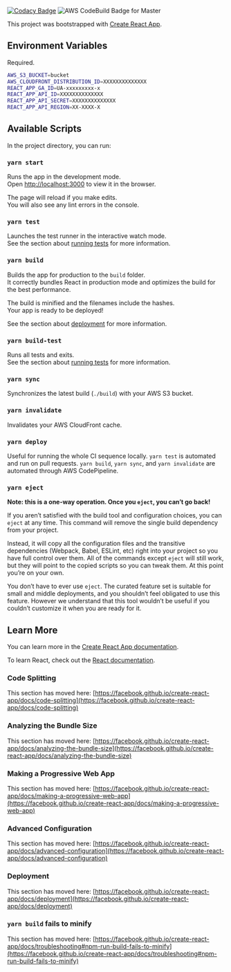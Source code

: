 [![Codacy Badge](https://api.codacy.com/project/badge/Grade/4dda0777626d40e4802bb14351e214b5)](https://www.codacy.com/manual/justinstander/app1?utm_source=github.com&amp;utm_medium=referral&amp;utm_content=justinstander/app1&amp;utm_campaign=Badge_Grade) ![AWS CodeBuild Badge for Master](https://codebuild.us-east-1.amazonaws.com/badges?uuid=eyJlbmNyeXB0ZWREYXRhIjoianlLZzRIWDlJa1JoTDJ6VEg4a2pqUnZnQTRsOWhDTUN1eGJrOGtpeWQ0amUzY3NqazV5OWF3c1ZoVWx4OUg1MjEyRWd1MittUVFsTnJFbkt5TDlmY0JZPSIsIml2UGFyYW1ldGVyU3BlYyI6InZLRXBUcldIdm9EdytoNzUiLCJtYXRlcmlhbFNldFNlcmlhbCI6MX0%3D&branch=master)

This project was bootstrapped with [Create React App](https://github.com/facebook/create-react-app).

## Environment Variables

Required.

```sh
AWS_S3_BUCKET=bucket
AWS_CLOUDFRONT_DISTRIBUTION_ID=XXXXXXXXXXXXXX
REACT_APP_GA_ID=UA-xxxxxxxxx-x
REACT_APP_API_ID=XXXXXXXXXXXXXX
REACT_APP_API_SECRET=XXXXXXXXXXXXXX
REACT_APP_API_REGION=XX-XXXX-X
```

## Available Scripts

In the project directory, you can run:

### `yarn start`

Runs the app in the development mode.<br />
Open [http://localhost:3000](http://localhost:3000) to view it in the browser.

The page will reload if you make edits.<br />
You will also see any lint errors in the console.

### `yarn test`

Launches the test runner in the interactive watch mode.<br />
See the section about [running tests](https://facebook.github.io/create-react-app/docs/running-tests) for more information.

### `yarn build`

Builds the app for production to the `build` folder.<br />
It correctly bundles React in production mode and optimizes the build for the best performance.

The build is minified and the filenames include the hashes.<br />
Your app is ready to be deployed!

See the section about [deployment](https://facebook.github.io/create-react-app/docs/deployment) for more information.

### `yarn build-test`

Runs all tests and exits.<br />
See the section about [running tests](https://facebook.github.io/create-react-app/docs/running-tests) for more information.

### `yarn sync`

Synchronizes the latest build (`./build`) with your AWS S3 bucket.

### `yarn invalidate`

Invalidates your AWS CloudFront cache.

### `yarn deploy`

Useful for running the whole CI sequence locally. `yarn test` is automated and run on pull requests. `yarn build`, `yarn sync`, and `yarn invalidate` are automated through AWS CodePipeline.

### `yarn eject`

**Note: this is a one-way operation. Once you `eject`, you can’t go back!**

If you aren’t satisfied with the build tool and configuration choices, you can `eject` at any time. This command will remove the single build dependency from your project.

Instead, it will copy all the configuration files and the transitive dependencies (Webpack, Babel, ESLint, etc) right into your project so you have full control over them. All of the commands except `eject` will still work, but they will point to the copied scripts so you can tweak them. At this point you’re on your own.

You don’t have to ever use `eject`. The curated feature set is suitable for small and middle deployments, and you shouldn’t feel obligated to use this feature. However we understand that this tool wouldn’t be useful if you couldn’t customize it when you are ready for it.

## Learn More

You can learn more in the [Create React App documentation](https://facebook.github.io/create-react-app/docs/getting-started).

To learn React, check out the [React documentation](https://reactjs.org/).

### Code Splitting

This section has moved here: [https://facebook.github.io/create-react-app/docs/code-splitting](https://facebook.github.io/create-react-app/docs/code-splitting)

### Analyzing the Bundle Size

This section has moved here: [https://facebook.github.io/create-react-app/docs/analyzing-the-bundle-size](https://facebook.github.io/create-react-app/docs/analyzing-the-bundle-size)

### Making a Progressive Web App 

This section has moved here: [https://facebook.github.io/create-react-app/docs/making-a-progressive-web-app](https://facebook.github.io/create-react-app/docs/making-a-progressive-web-app)

### Advanced Configuration

This section has moved here: [https://facebook.github.io/create-react-app/docs/advanced-configuration](https://facebook.github.io/create-react-app/docs/advanced-configuration)

### Deployment

This section has moved here: [https://facebook.github.io/create-react-app/docs/deployment](https://facebook.github.io/create-react-app/docs/deployment)

### `yarn build` fails to minify

This section has moved here: [https://facebook.github.io/create-react-app/docs/troubleshooting#npm-run-build-fails-to-minify](https://facebook.github.io/create-react-app/docs/troubleshooting#npm-run-build-fails-to-minify)
